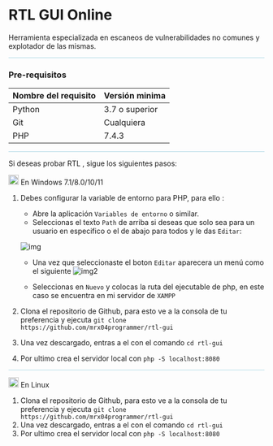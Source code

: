 # RTL GUI Online
Herramienta especializada en escaneos de vulnerabilidades no comunes y explotador de las mismas.

<hr style="background-color: lightblue">

### Pre-requisitos

|Nombre del requisito | Versión minima|
|---------------------|---------------|
| Python | 3.7 o superior|
| Git | Cualquiera|
| PHP | 7.4.3 |

<hr style="background-color: lightblue">

Si deseas probar RTL , sigue los siguientes pasos:

<img src="https://external-content.duckduckgo.com/iu/?u=https%3A%2F%2Ffindicons.com%2Ffiles%2Ficons%2F725%2Fcolobrush%2F256%2Ficone_windows.png&f=1&nofb=1&ipt=89b53afecb4292de2f5c44fcdc9ebce9ed646f0fbc351d9d2901a845c049e3be&ipo=images" width="20"><span> En Windows 7.1/8.0/10/11 </span>

1. Debes configurar la variable de entorno para PHP, para ello :
    * Abre la aplicación `Variables de entorno` o similar.
    * Seleccionas el texto `Path` de arriba si deseas que solo sea para un usuario en especifico o el de abajo para todos y le das `Editar`:

    ![img](https://www.netveloper.com/cw/jiujj0avruoabovhsssn5218/variables-de-entorno.jpg)
    
    * Una vez que seleccionaste el boton `Editar` aparecera un menú como el siguiente
    ![img2](https://www.netveloper.com/cw/jiujj0avruoabovhsssn5218/editar-variables-de-entorno.jpg)
    
    * Seleccionas en `Nuevo` y colocas la ruta del ejecutable de php, en este caso se encuentra en mi servidor de `XAMPP`
2. Clona el repositorio de Github, para esto ve a la consola de tu preferencia y ejecuta `git clone https://github.com/mrx04programmer/rtl-gui`
3. Una vez descargado, entras a el con el comando `cd rtl-gui`
4. Por ultimo crea el servidor local con `php -S localhost:8080`

<hr style="background-color: lightblue">

<img src="https://external-content.duckduckgo.com/iu/?u=https%3A%2F%2Fwww.brosix.com%2Fwp-content%2Fuploads%2FLinux_Logo_07.png&f=1&nofb=1&ipt=bea151f702473a413a4f5c8cf47c48a72f86900c52d3c7c8ad1664aa4fa876d1&ipo=images" width="20"><span> En Linux</span>

1. Clona el repositorio de Github, para esto ve a la consola de tu preferencia y ejecuta `git clone https://github.com/mrx04programmer/rtl-gui`
2. Una vez descargado, entras a el con el comando `cd rtl-gui`
3. Por ultimo crea el servidor local con `php -S localhost:8080`